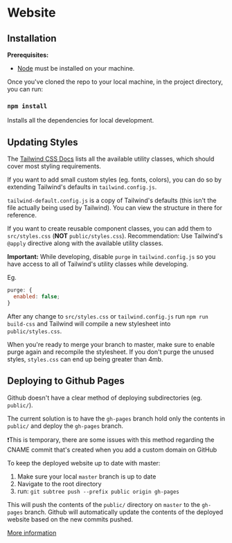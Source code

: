 # Website

## Installation

**Prerequisites:**

- [Node](https://www.nodejs.org) must be installed on your machine.

Once you've cloned the repo to your local machine, in the project directory, you
can run:

### `npm install`

Installs all the dependencies for local development.

## Updating Styles

The [Tailwind CSS Docs](https://www.tailwindcss.com/docs) lists all the
available utility classes, which should cover most styling requirements.

If you want to add small custom styles (eg. fonts, colors), you can do so
by extending Tailwind's defaults in `tailwind.config.js`.

`tailwind-default.config.js`
is a copy of Tailwind's defaults (this isn't the file actually being used by Tailwind).
You can view the structure in there for reference.

If you want to create reusable component classes, you can add them to
`src/styles.css` (**NOT** `public/styles.css`). Recommendation: Use
Tailwind's `@apply` directive along with the available utility classes.

**Important:**
While developing, disable `purge` in `tailwind.config.js` so you
have access to all of Tailwind's utility classes while developing.

Eg.

```javascript
purge: {
  enabled: false;
}
```

After any change to `src/styles.css` or `tailwind.config.js` run
`npm run build-css` and Tailwind will compile a new stylesheet into `public/styles.css`.

When you're ready to merge your branch to master, make sure to enable purge again
and recompile the stylesheet. If you don't purge the unused styles, `styles.css`
can end up being greater than 4mb.

## Deploying to Github Pages

Github doesn't have a clear method of deploying subdirectories (eg. `public/`).

The current solution is to have the `gh-pages` branch hold only
the contents in `public/` and deploy the `gh-pages` branch.

❗This is temporary, there are some issues with this method regarding the CNAME
commit that's created when you add a custom domain on GitHub

To keep the deployed website up to date with master:

1. Make sure your local `master` branch is up to date
2. Navigate to the root directory
3. run: `git subtree push --prefix public origin gh-pages`

This will push the contents of the `public/` directory on `master` to the `gh-pages`
branch. Github will automatically update the contents of the deployed website
based on the new commits pushed.

[More information](https://gist.github.com/cobyism/4730490)
